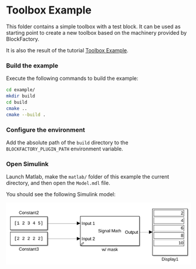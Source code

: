 # Toolbox Example

This folder contains a simple toolbox with a test block. It can be used as starting point to create a new toolbox based on the machinery provided by BlockFactory.

It is also the result of the tutorial [Toolbox Example](https://robotology.github.io/blockfactory/mkdocs/create_new_library/).

### Build the example

Execute the following commands to build the example:

```bash
cd example/
mkdir build
cd build
cmake ..
cmake --build .
```

### Configure the environment

Add the absolute path of the `build` directory to the `BLOCKFACTORY_PLUGIN_PATH` environment variable.

### Open Simulink

Launch Matlab, make the `matlab/` folder of this example the current directory, and then open the `Model.mdl` file.

You should see the following Simulink model:

![Model.mdl](/doc/mkdocs/data/images/TestSimulinkModelWithMask.png)
